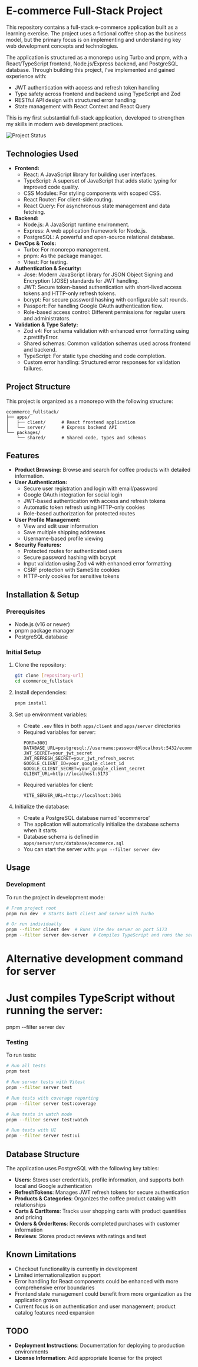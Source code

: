 # E-commerce Full-Stack Project

This repository contains a full-stack e-commerce application built as a learning exercise. The project uses a fictional coffee shop as the business model, but the primary focus is on implementing and understanding key web development concepts and technologies.

The application is structured as a monorepo using Turbo and pnpm, with a React/TypeScript frontend, Node.js/Express backend, and PostgreSQL database. Through building this project, I've implemented and gained experience with:

- JWT authentication with access and refresh token handling
- Type safety across frontend and backend using TypeScript and Zod
- RESTful API design with structured error handling
- State management with React Context and React Query

This is my first substantial full-stack application, developed to strengthen my skills in modern web development practices.

![Project Status](https://img.shields.io/badge/status-in%20development-yellow)

## Technologies Used

- **Frontend:**
  - React: A JavaScript library for building user interfaces.
  - TypeScript: A superset of JavaScript that adds static typing for improved code quality.
  - CSS Modules: For styling components with scoped CSS.
  - React Router: For client-side routing.
  - React Query: For asynchronous state management and data fetching.
- **Backend:**
  - Node.js: A JavaScript runtime environment.
  - Express: A web application framework for Node.js.
  - PostgreSQL: A powerful and open-source relational database.
- **DevOps & Tools:**
  - Turbo: For monorepo management.
  - pnpm: As the package manager.
  - Vitest: For testing.
- **Authentication & Security:**
  - Jose: Modern JavaScript library for JSON Object Signing and Encryption (JOSE) standards for JWT handling.
  - JWT: Secure token-based authentication with short-lived access tokens and HTTP-only refresh tokens.
  - bcrypt: For secure password hashing with configurable salt rounds.
  - Passport: For handling Google OAuth authentication flow.
  - Role-based access control: Different permissions for regular users and administrators.
- **Validation & Type Safety:**
  - Zod v4: For schema validation with enhanced error formatting using z.prettifyError.
  - Shared schemas: Common validation schemas used across frontend and backend.
  - TypeScript: For static type checking and code completion.
  - Custom error handling: Structured error responses for validation failures.

## Project Structure

This project is organized as a monorepo with the following structure:

```
ecommerce_fullstack/
├── apps/
│   ├── client/      # React frontend application
│   └── server/      # Express backend API
└── packages/
    └── shared/      # Shared code, types and schemas
```

## Features

- **Product Browsing:** Browse and search for coffee products with detailed information.
- **User Authentication:**
  - Secure user registration and login with email/password
  - Google OAuth integration for social login
  - JWT-based authentication with access and refresh tokens
  - Automatic token refresh using HTTP-only cookies
  - Role-based authorization for protected routes
- **User Profile Management:**
  - View and edit user information
  - Save multiple shipping addresses
  - Username-based profile viewing
- **Security Features:**
  - Protected routes for authenticated users
  - Secure password hashing with bcrypt
  - Input validation using Zod v4 with enhanced error formatting
  - CSRF protection with SameSite cookies
  - HTTP-only cookies for sensitive tokens

## Installation & Setup

### Prerequisites

- Node.js (v16 or newer)
- pnpm package manager
- PostgreSQL database

### Initial Setup

1. Clone the repository:

   ```bash
   git clone [repository-url]
   cd ecommerce_fullstack
   ```

2. Install dependencies:

   ```bash
   pnpm install
   ```

3. Set up environment variables:

   - Create `.env` files in both `apps/client` and `apps/server` directories
   - Required variables for server:
     ```
     PORT=3001
     DATABASE_URL=postgresql://username:password@localhost:5432/ecommerce
     JWT_SECRET=your_jwt_secret
     JWT_REFRESH_SECRET=your_jwt_refresh_secret
     GOOGLE_CLIENT_ID=your_google_client_id
     GOOGLE_CLIENT_SECRET=your_google_client_secret
     CLIENT_URL=http://localhost:5173
     ```
   - Required variables for client:
     ```
     VITE_SERVER_URL=http://localhost:3001
     ```

4. Initialize the database:

   - Create a PostgreSQL database named 'ecommerce'
   - The application will automatically initialize the database schema when it starts
   - Database schema is defined in `apps/server/src/database/ecommerce.sql`
   - You can start the server with: `pnpm --filter server dev`

## Usage

### Development

To run the project in development mode:

```bash
# From project root
pnpm run dev  # Starts both client and server with Turbo

# Or run individually
pnpm --filter client dev  # Runs Vite dev server on port 5173
pnpm --filter server dev-server  # Compiles TypeScript and runs the server with auto-reload
```

# Alternative development command for server

# Just compiles TypeScript without running the server:

pnpm --filter server dev

### Testing

To run tests:

```bash
# Run all tests
pnpm test

# Run server tests with Vitest
pnpm --filter server test

# Run tests with coverage reporting
pnpm --filter server test:coverage

# Run tests in watch mode
pnpm --filter server test:watch

# Run tests with UI
pnpm --filter server test:ui
```

## Database Structure

The application uses PostgreSQL with the following key tables:

- **Users**: Stores user credentials, profile information, and supports both local and Google authentication
- **RefreshTokens**: Manages JWT refresh tokens for secure authentication
- **Products & Categories**: Organizes the coffee product catalog with relationships
- **Carts & CartItems**: Tracks user shopping carts with product quantities and pricing
- **Orders & OrderItems**: Records completed purchases with customer information
- **Reviews**: Stores product reviews with ratings and text

## Known Limitations

- Checkout functionality is currently in development
- Limited internationalization support
- Error handling for React components could be enhanced with more comprehensive error boundaries
- Frontend state management could benefit from more organization as the application grows
- Current focus is on authentication and user management; product catalog features need expansion

## TODO

- **Deployment Instructions**: Documentation for deploying to production environments
- **License Information**: Add appropriate license for the project
